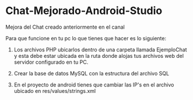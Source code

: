 # Chat-Mejorado-Android-Studio
Mejora del Chat creado anteriormente en el canal

Para que funcione en tu pc lo que tienes que hacer es lo siguiente:

1. Los archivos PHP ubicarlos dentro de una carpeta llamada EjemploChat y esta debe estar ubicada en la ruta donde alojas tus archivos web del servidor configurado en tu PC.

2. Crear la base de datos MySQL con la estructura del archivo SQL

3. En el proyecto de android tienes que cambiar las IP's en el archivo ubicado en res/values/strings.xml
